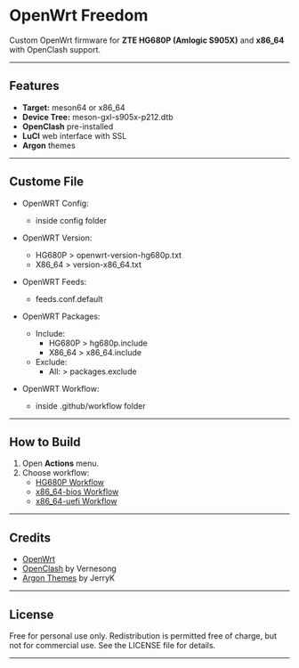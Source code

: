 # OpenWrt Freedom

Custom OpenWrt firmware for **ZTE HG680P (Amlogic S905X)** and **x86_64** with OpenClash support.

---

## Features

- **Target:** meson64 or x86_64
- **Device Tree:** meson-gxl-s905x-p212.dtb
- **OpenClash** pre-installed
- **LuCI** web interface with SSL
- **Argon** themes

---

## Custome File

- OpenWRT Config:
  - inside config folder

- OpenWRT Version:
   - HG680P > openwrt-version-hg680p.txt
   - X86_64 > version-x86_64.txt

- OpenWRT Feeds:
  - feeds.conf.default

- OpenWRT Packages:
   - Include: 
     - HG680P > hg680p.include
     - X86_64 > x86_64.include
   - Exclude:
     - All: > packages.exclude

- OpenWRT Workflow:
  - inside .github/workflow folder

---

## How to Build

1. Open **Actions** menu.
2. Choose workflow:
   - [HG680P Workflow](https://github.com/batarok/openwrt-freedom/actions/workflows/hg680p.yaml)
   - [x86_64-bios Workflow](https://github.com/batarok/openwrt-freedom/actions/workflows/build-x86_64-bios.yaml)
   - [x86_64-uefi Workflow](https://github.com/batarok/openwrt-freedom/actions/workflows/build-x86_64-uefi.yaml)

---

## Credits

- [OpenWrt](https://openwrt.org/)
- [OpenClash](https://github.com/vernesong/OpenClash) by Vernesong
- [Argon Themes](https://github.com/jerrykuku/luci-theme-argon) by JerryK

---

## License

Free for personal use only. Redistribution is permitted free of charge, but not for commercial use.
See the LICENSE file for details.

---